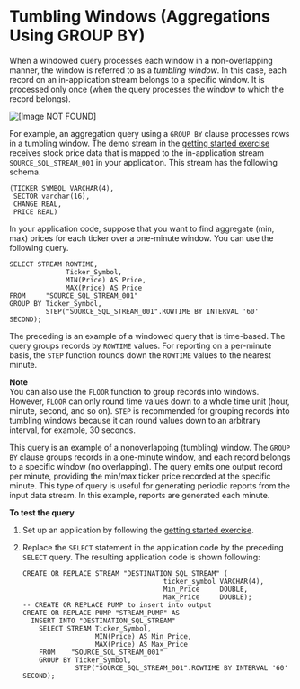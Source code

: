 # Tumbling Windows \(Aggregations Using GROUP BY\)<a name="tumbling-window-concepts"></a>

When a windowed query processes each window in a non\-overlapping manner, the window is referred to as a *tumbling window*\. In this case, each record on an in\-application stream belongs to a specific window\. It is processed only once \(when the query processes the window to which the record belongs\)\.

![\[Image NOT FOUND\]](http://docs.aws.amazon.com/kinesisanalytics/latest/dev/images/window-tumbling-20.png)

For example, an aggregation query using a `GROUP BY` clause processes rows in a tumbling window\. The demo stream in the [getting started exercise](https://docs.aws.amazon.com/kinesisanalytics/latest/dev/get-started-exercise.html) receives stock price data that is mapped to the in\-application stream `SOURCE_SQL_STREAM_001` in your application\. This stream has the following schema\.

```
(TICKER_SYMBOL VARCHAR(4), 
 SECTOR varchar(16), 
 CHANGE REAL, 
 PRICE REAL)
```

In your application code, suppose that you want to find aggregate \(min, max\) prices for each ticker over a one\-minute window\. You can use the following query\.

```
SELECT STREAM ROWTIME,
              Ticker_Symbol,
              MIN(Price) AS Price,
              MAX(Price) AS Price
FROM     "SOURCE_SQL_STREAM_001"
GROUP BY Ticker_Symbol, 
         STEP("SOURCE_SQL_STREAM_001".ROWTIME BY INTERVAL '60' SECOND);
```

The preceding is an example of a windowed query that is time\-based\. The query groups records by `ROWTIME` values\. For reporting on a per\-minute basis, the `STEP` function rounds down the `ROWTIME` values to the nearest minute\. 

**Note**  
You can also use the `FLOOR` function to group records into windows\. However, `FLOOR` can only round time values down to a whole time unit \(hour, minute, second, and so on\)\. `STEP` is recommended for grouping records into tumbling windows because it can round values down to an arbitrary interval, for example, 30 seconds\.

This query is an example of a nonoverlapping \(tumbling\) window\. The `GROUP BY` clause groups records in a one\-minute window, and each record belongs to a specific window \(no overlapping\)\. The query emits one output record per minute, providing the min/max ticker price recorded at the specific minute\. This type of query is useful for generating periodic reports from the input data stream\. In this example, reports are generated each minute\. 

**To test the query**

1. Set up an application by following the [getting started exercise](https://docs.aws.amazon.com/kinesisanalytics/latest/dev/get-started-exercise.html)\.

1. Replace the `SELECT` statement in the application code by the preceding `SELECT` query\. The resulting application code is shown following:

   ```
   CREATE OR REPLACE STREAM "DESTINATION_SQL_STREAM" (
                                      ticker_symbol VARCHAR(4), 
                                      Min_Price     DOUBLE, 
                                      Max_Price     DOUBLE);
   -- CREATE OR REPLACE PUMP to insert into output
   CREATE OR REPLACE PUMP "STREAM_PUMP" AS 
     INSERT INTO "DESTINATION_SQL_STREAM" 
       SELECT STREAM Ticker_Symbol,
                     MIN(Price) AS Min_Price,
                     MAX(Price) AS Max_Price
       FROM    "SOURCE_SQL_STREAM_001"
       GROUP BY Ticker_Symbol, 
                STEP("SOURCE_SQL_STREAM_001".ROWTIME BY INTERVAL '60' SECOND);
   ```